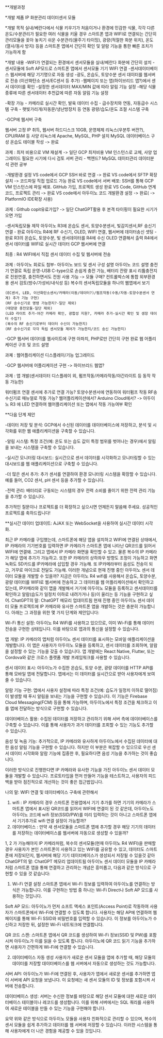 **개발과정

*개발 제품
IP 화분관리 데이터센서 모듈

*개발 목적
실내/베란다에서 식물 키우기가 처음이거나 환경에 민감한 식물, 각각 다른 온도/수분관리가 필요한 여러 식물을 키울 경우
스마트폰 앱과 WIFI로 연결되는 간단히 관리모듈을 꽂아 놓치기 쉬운 수분관리(물주기 타이밍), 광량(적절한 화분 위치), 온도(열사/동사 방지) 등을 스마트폰 앱에서 간단히 확인 및 알람 기능을 통한 빠른 조치가 가능하게 함

*개발 내용
-WIFI가 연결되는 환경에서 센서모듈을 실내/베란다 화분에 간단히 설치
-센서모듈에 Soft AP모드로 스마트폰 앱에서 센서모듈 기기 WIFI 연결
-센서데이터베이스 웹서버에 해당 기기명으로 자동 생성
-광도, 온습도, 토양수분 센서 데이터를 웹서버로 전송 (이산화탄소 센서/EC센서 등 추가)
-웹페이지 또는 앱(하이브리드 앱?)에서 센서 데이터를 확인
-설정한 센서데이터 MAX/MIN 값에 따라 알림 기능 설정
-해당 식물 종류에 따른 센서데이터 추천값에 따른 자동 알림 기능 설정

-확장 가능 - 카메라로 실시간 확인, 발육 데이터 수집
          - 급수장치와 연동, 자동급수 시스템 구축
          - 햇빛가리개/자동문/냉난방장치 등 연동 광량/습도/온도 조절 시스템 구축


 -GCP에 웹서버 구축

  웹서버 고정 IP 취득, 웹서버 하드디스크 10GB, 운영체제 리눅스(우분투 버전?), CPU/RAM 등 사양
  리눅스에 Apache, MySQL, PHP 설치
  MySQL 데이터베이스 구성
  온습도 테이블 작성 -> 완료

  과제 : 
   최저 비용으로 VM 재설계 -> 일단 GCP 최저비용 VM 인스턴스로 교체, 사양 업그레이드 필요한 시기에 다시 검토
   서버 관리 - 백엔드?
   MySQL 데이터관리 데이터분석 관련 공부
   

 -개발환경 설정
  VS code에서 GCP SSH 바로 연결 -> 완료 
  VS code에서 SFTP 확장 설치 -> 코드파일 직접 업로드 가능 완료
  VS code에서 서버 배포: SSH를 통해 GCP VM 인스턴스에 파일 배포.
  GitHub 가입, 프로젝트 생성 완료
  VS Code, GitHub 연계 코드, 프로젝트 관리 -> 완료
  VS code에서 아두이노 코드 개발환경 설정 -> 완료( -> PlatformIO IDE확장 사용)

  과제 : Github copit유료가입? -> 일단 ChatGPT활용 후 본격 타이핑이 필요한 시기가 오면 가입

 -센서독립모듈 제작
  아두이노 R3에 온습도 센서, 토양수분센서, 빛감지센서,RF 송신기 연결 - 완료
  아두이노 R4에 RF 수신기, OLED, WIFI 연결, 웹서버에 데이터송신 셋팅 - 완료
  R3의 온습도, 토양수분, 빛 센서데이터를 R4에 수신
  OLED 연결해서 출력
  R4에서 센서 데이터를 WIFI로 실시간 데이터 GCP 웹서버에 연결

  최종 : R4 WIFI에서 직접 센서 데이터 수집 및 웹서버에 전송

  과제 : 
    아두이노 회로도 첨부-  아두이노 보드 및 센서 구성 설명
    아두이노 코드 설명
    충전기 연결로 독립 운영-USB C-type으로 손쉽게 충전 가능, 배터리 잔량 표시
    리튬충전지로 전원연결, 충전하면서도 전원 사용 가능 -> 모듈 구매?
    컨트롤박스에 통합
    외부환경용 센서 검토(방수/가성비/내식성 등)
    복수의 센서독립모듈을 하나의 웹앱에서 보기

    (EC센서, LED, 이산화탄소센서/카메라(이동/데이터?)/펌프작동(수동/자동-토양수분센서 연계) 추가 기능 구현)
    (RF 송수신기로 명령 가능한지?-일단 제외)
    (태양광 충전모듈-일단 제외)
    (LED 라이트 추가-야간 카메라 확인, 광합성 지원?, 카메라 추가-실시간 확인 및 생장 데이터 수집?)
    (복수의 RF 송신기로부터 데이터 수신이 가능한지)
    (RF 송수신기로 각각 독립 센서모듈 제어가 가능한지/코드 송신 가능한지)

 -GCP 웹서버 데이터를 웹사이트에 구현
  아파치, PHP로만 간단히 구현 완료
  웹 어플리케이션 구조 및 코드 설명
  
  과졔 : 
   웹어플리케이션 디스플레이/기능 업그레이드

 -GCP 웹서버에 어플리케이션 구현
   -> 하이브리드 웹앱?

  과제 :
    앱 개발(센서데이터 디스플레이 외, 펌프작동/카메라작동/야간라이트 등 동작 작동 가능한)


워터펌프 연결
센서에 추가로 연결 가능?
토양수분센서에 연동하여 워터펌프 작동
RF송수신기로 매뉴얼로 작동 가능? 웹어플리케이션에서? Arduino Cloud에서?
 -> 아두이노 R3 에 LED 연결하여 웹어플리케이션 또는 앱에서 작동 가능여부 확인




**다음 단계 제안

-데이터 저장 및 분석:
GCP에서 수신된 데이터를 데이터베이스에 저장하고, 분석 및 시각화를 위한 웹 애플리케이션을 구축할 수 있습니다.

-알림 시스템:
특정 조건(예: 온도 또는 습도 값이 특정 범위를 벗어나는 경우)에서 알림을 보내는 시스템을 구축할 수 있습니다.

-실시간 모니터링 대시보드:
실시간으로 센서 데이터를 시각화하고 모니터링할 수 있는 대시보드를 웹 애플리케이션으로 구축할 수 있습니다.

-더 많은 센서 추가:
추가 센서를 연결하여 환경 모니터링 시스템을 확장할 수 있습니다. 예를 들어, CO2 센서, pH 센서 등을 추가할 수 있습니다.

-전력 관리:
배터리로 구동되는 시스템의 경우 전력 소비를 줄이기 위한 전력 관리 기능을 추가할 수 있습니다.

추가적인 질문이나 프로젝트를 더 확장하고 싶으시면 언제든지 말씀해 주세요. 성공적인 프로젝트를 축하드립니다!

**실시간 데이터 업데이트: AJAX 또는 WebSocket을 사용하여 실시간 데이터 시각화.



최근 IP 카메라를 구입했는데, 스마트폰에 해당 앱을 설치하고 WIFI에 연결된 상태에서, IP 카메라의 기기번호를 입력하면 IP 카메라가 스마트폰 앱에 나타난 QR코드를 읽어서 WIFI에 연결돼. 그리고 앱에서 IP 카메라 화면을 확인할 수 있고. 물론 복수의 IP 카메라가 해당 앱에 추가가 가능하고. 또한 IP 카메라의 상하좌우 방향도 조정이 가능하고 화면 녹화도 SD카드를 IP카메라에 삽입할 경우 가능해. 또 IP카메라부터 음성도 전송이 되고, 거꾸로 마이크로 전달도 가능해. 
이러한 개념으로 현재 진행 중인 아두이노 센서 데이터 모듈을 개발할 수 있을까? 지금은 아두이노 R4 wifi를 사용해서 온습도, 토양수분, 광량 데이터를 WIFI로 웹서버에 전송하고 그 데이터를 웹 어플리케이션에서 확인하고 있는데, IP카메라와 같이 앱을 개발해서 거기에 아두이노 모듈을 등록하고 센서데이터를 확인하고 알람(습도가 일정치 이하로 내려가거나 등)이 울리는 등 기능을 구현하고 싶어.
ChatGPT의 말:
ChatGPT
메모리 업데이트됨
현재 진행 중인 아두이노 센서 데이터 모듈 프로젝트에 IP 카메라와 유사한 스마트폰 앱을 개발하는 것은 충분히 가능합니다. 아래는 그 과정을 위한 몇 가지 단계와 제안입니다:

Wi-Fi 통신 설정: 아두이노 R4 WiFi를 사용하고 있으므로, 이미 Wi-Fi를 통해 데이터 전송을 구현한 상태입니다. 이를 바탕으로 앱과의 통신을 설정할 수 있습니다.

앱 개발: IP 카메라의 앱처럼 아두이노 센서 데이터를 표시하는 모바일 애플리케이션을 개발합니다. 이 앱은 사용자가 아두이노 모듈을 등록하고, 센서 데이터를 조회하며, 알람을 설정할 수 있는 기능을 갖출 수 있습니다. 앱 개발에는 React Native, Flutter, 또는 Cordova와 같은 크로스 플랫폼 개발 프레임워크를 사용할 수 있습니다.

센서 데이터 표시: 아두이노가 수집한 온습도, 토양 수분, 광량 데이터를 HTTP API를 통해 모바일 앱에 전달합니다. 앱에서는 이 데이터를 실시간으로 받아 사용자에게 보여줄 수 있습니다.

알람 기능 구현: 앱에서 사용자 설정에 따라 특정 조건(예: 습도가 일정치 이하로 떨어짐)이 발생할 때 푸시 알림을 보내는 기능을 구현할 수 있습니다. 이 기능은 Firebase Cloud Messaging(FCM) 등을 통해 가능하며, 아두이노에서 특정 조건을 체크하고 이를 앱에 전달하는 방식으로 구현할 수 있습니다.

데이터베이스 활용: 수집된 데이터를 저장하고 관리하기 위해 서버 측에 데이터베이스를 구축할 수 있습니다. 이를 통해 사용자가 과거 데이터를 조회할 수 있는 기능도 추가할 수 있습니다.

음성 및 녹음 기능: 추가적으로, IP 카메라와 유사하게 아두이노에서 수집된 데이터에 대한 음성 알림 기능을 구현할 수 있습니다. 하지만 이 부분은 복잡할 수 있으므로 우선 센서 데이터 시각화와 알람 기능에 집중한 후, 필요하다면 음성 기능을 추가하는 것이 좋습니다.

이러한 방식으로 진행한다면 IP 카메라와 유사한 기능을 가진 아두이노 센서 데이터 모듈을 개발할 수 있습니다. 프로토타입을 먼저 만들어 기능을 테스트하고, 사용자의 피드백을 받아 점진적으로 개선하는 것이 좋은 접근법입니다.






나의 말:
WIFI 연결 및 데이터베이스 구축에 관련해서

1. wifi : IP 카메라의 경우 스마트폰 전용앱에서 기기 추가를 하면 기기의 카메라가 스마트폰 앱에서 표시된 QR코드를 읽어서 WIFI에 연결이 된 것 같은데, 아두이노도 아두이노 코드에 wifi 정보(SSID/PW)를 미리 입력하는 것이 아니고 스마트폰 앱에서 기기추가로 wifi 연결 설정이 가능할까?
2. 데이터베이스 : 만약 새 센서모듈을 스마트폰 앱에 추가할 경우 해당 기기의 데이터를 저장하는 데이터베이스를 웹서버에 자동으로 생성할 수 있을까?

1, 2 가 가능해야지 IP 카메라처럼, 복수의 센서모듈(현재 아두이노 R4 WIFI)을 판매할 경우 사용자가 본인 스마트폰이 사용하고 있는 WIFI를 공유할 수 있고, 데이터도 스마트폰에 저장되던지, 웹서버에 해당 기기 데이터베이스가 생성되서 저장될 수 있을것 같아
ChatGPT의 말:
ChatGPT
메모리 업데이트됨
아두이노 센서 데이터 모듈을 IP 카메라처럼 스마트폰 앱을 통해 연결하고 관리하는 개념은 흥미롭고, 다음과 같은 방식으로 구현할 수 있을 것 같습니다:

1. Wi-Fi 연결 설정
스마트폰 앱에서 Wi-Fi 정보를 입력하여 아두이노를 연결하는 방식은 가능합니다. 이를 구현하는 방법 중 하나는 Wi-Fi Direct나 Soft AP 모드를 사용하는 것입니다.

Soft AP 모드: 아두이노가 먼저 소프트 액세스 포인트(Access Point)로 작동하여 사용자가 스마트폰에서 Wi-Fi에 연결할 수 있도록 합니다. 사용자는 해당 AP에 연결하여 웹 페이지를 통해 Wi-Fi SSID와 비밀번호를 입력할 수 있습니다. 이 정보를 아두이노가 수신하고 저장한 뒤, 설정한 Wi-Fi 네트워크에 연결합니다.

QR 코드 스캔: 스마트폰 앱에서 QR 코드를 생성하여 Wi-Fi 정보(SSID 및 PW)를 포함시켜 아두이노가 이를 읽을 수 있도록 합니다. 아두이노에 QR 코드 읽기 기능을 추가하면 사용자가 간편하게 Wi-Fi에 연결할 수 있습니다.

2. 데이터베이스 자동 생성
사용자가 새로운 센서 모듈을 앱에 추가할 때, 해당 모듈의 데이터를 저장할 데이터베이스를 웹 서버에서 자동으로 생성하는 것도 가능합니다.

서버 API: 아두이노가 Wi-Fi에 연결된 후, 사용자가 앱에서 새로운 센서를 추가하면 앱이 서버에 API 요청을 보냅니다. 이 요청에는 새 센서 모듈의 ID 및 정보를 포함시켜 서버에 전송합니다.

데이터베이스 생성: 서버는 수신한 정보를 바탕으로 해당 센서 모듈에 대한 새로운 데이터베이스 테이블이나 레코드를 생성합니다. 이를 위해 서버에서는 SQL 쿼리를 사용하여 새로운 테이블을 만들 수 있는 기능을 구현해야 합니다.

요약
위와 같은 방식으로 아두이노 모듈을 사용자 친화적으로 관리할 수 있으며, 복수의 센서 모듈을 쉽게 추가하고 데이터를 웹 서버에 저장할 수 있습니다. 이러한 시스템을 통해 사용자에게 더 나은 경험을 제공할 수 있을 것입니다.








